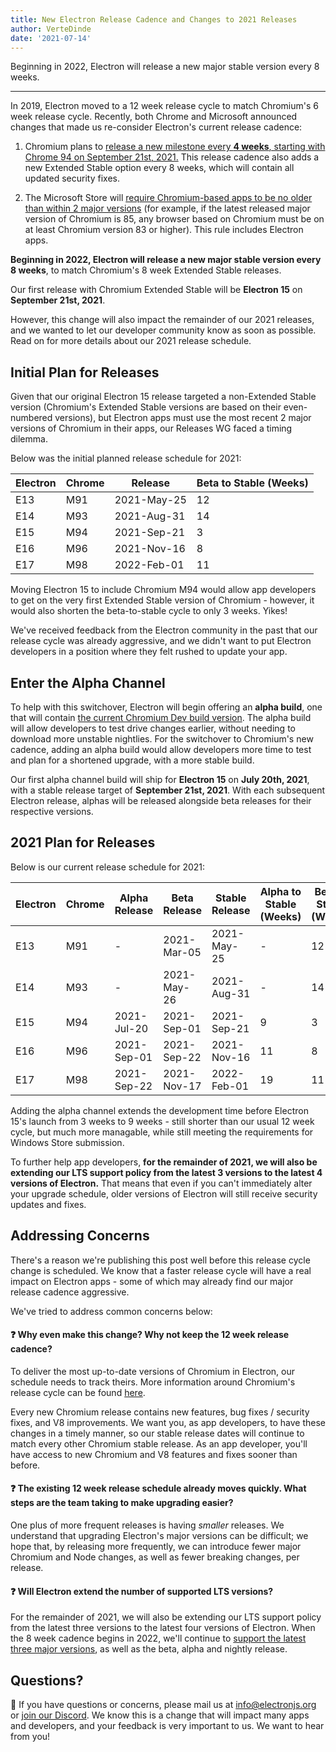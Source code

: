 ```yaml
---
title: New Electron Release Cadence and Changes to 2021 Releases
author: VerteDinde
date: '2021-07-14'
---
```


Beginning in 2022, Electron will release a new major stable version every 8 weeks.

---

In 2019, Electron moved to a 12 week release cycle to match Chromium's 6 week release cycle. Recently, both Chrome and Microsoft announced changes that made us re-consider Electron's current release cadence:

1. Chromium plans to [release a new milestone every **4 weeks**, starting with Chrome 94 on September 21st, 2021.](https://developer.chrome.com/blog/faster-release-cycle/) This release cadence also adds a new Extended Stable option every 8 weeks, which will contain all updated security fixes.

2. The Microsoft Store will [require Chromium-based apps to be no older than within 2 major versions](https://docs.microsoft.com/en-us/windows/uwp/publish/store-policies#102-security) (for example, if the latest released major version of Chromium is 85, any browser based on Chromium must be on at least Chromium version 83 or higher). This rule includes Electron apps.

**Beginning in 2022, Electron will release a new major stable version every 8 weeks**, to match Chromium's 8 week Extended Stable releases.

Our first release with Chromium Extended Stable will be **Electron 15** on **September 21st, 2021**.

However, this change will also impact the remainder of our 2021 releases, and we wanted to let our developer community know as soon as possible. Read on for more details about our 2021 release schedule.

## Initial Plan for Releases

Given that our original Electron 15 release targeted a non-Extended Stable version (Chromium's Extended Stable versions are based on their even-numbered versions), but Electron apps must use the most recent 2 major versions of Chromium in their apps, our Releases WG faced a timing dilemma. 

Below was the initial planned release schedule for 2021:

| Electron | Chrome | Release | Beta to Stable (Weeks) |
| -------- | ------ | ------- | ----- |
| E13 | M91 | 2021-May-25 |  12  |
| E14 | M93 | 2021-Aug-31 |  14  |
| E15 | M94 | 2021-Sep-21 |  3  |
| E16 | M96 | 2021-Nov-16 |  8  |
| E17 | M98 | 2022-Feb-01 |  11  |

Moving Electron 15 to include Chromium M94 would allow app developers to get on the very first Extended Stable version of Chromium - however, it would also shorten the beta-to-stable cycle to only 3 weeks. Yikes!

We've received feedback from the Electron community in the past that our release cycle was already aggressive, and we didn't want to put Electron developers in a position where they felt rushed to update your app.

## Enter the Alpha Channel

To help with this switchover, Electron will begin offering an **alpha build**, one that will contain [the current Chromium Dev build version](https://chromiumdash.appspot.com/releases?platform=Mac). The alpha build will allow developers to test drive changes earlier, without needing to download more unstable nightlies. For the switchover to Chromium's new cadence, adding an alpha build would allow developers more time to test and plan for a shortened upgrade, with a more stable build.

Our first alpha channel build will ship for **Electron 15** on **July 20th, 2021**, with a stable release target of **September 21st, 2021**. With each subsequent Electron release, alphas will be released alongside beta releases for their respective versions.

## 2021 Plan for Releases

Below is our current release schedule for 2021:

| Electron | Chrome | Alpha Release | Beta Release | Stable Release | Alpha to Stable (Weeks) | Beta to Stable (Weeks) |
| -------- | ------ | ----- | ---- | ------ | -------- | --- |
| E13 | M91 | -          | 2021-Mar-05 | 2021-May-25 | -  | 12 |
| E14 | M93 | -          | 2021-May-26 | 2021-Aug-31 | -  | 14 |
| E15 | M94 | 2021-Jul-20 | 2021-Sep-01 | 2021-Sep-21 | 9  | 3 |
| E16 | M96 | 2021-Sep-01 | 2021-Sep-22 | 2021-Nov-16 | 11  | 8 |
| E17 | M98 | 2021-Sep-22 | 2021-Nov-17 | 2022-Feb-01 | 19  | 11 |

Adding the alpha channel extends the development time before Electron 15's launch from 3 weeks to 9 weeks - still shorter than our usual 12 week cycle, but much more managable, while still meeting the requirements for Windows Store submission.

To further help app developers, **for the remainder of 2021, we will also be extending our LTS support policy from the latest 3 versions to the latest 4 versions of Electron.** That means that even if you can't immediately alter your upgrade schedule, older versions of Electron will still receive security updates and fixes.

## Addressing Concerns 

There's a reason we're publishing this post well before this release cycle change is scheduled. We know that a faster release cycle will have a real impact on Electron apps - some of which may already find our major release cadence aggressive.

We've tried to address common concerns below:

#### ❓ Why even make this change? Why not keep the 12 week release cadence?

To deliver the most up-to-date versions of Chromium in Electron, our schedule needs to track theirs. More information around Chromium's release cycle can be found [here](https://chromium.googlesource.com/chromium/src/+/master/docs/process/release_cycle.md).

Every new Chromium release contains new features, bug fixes / security fixes, and V8 improvements. We want you, as app developers, to have these changes in a timely manner, so our stable release dates will continue to match every other Chromium stable release. As an app developer, you'll have access to new Chromium and V8 features and fixes sooner than before.

#### ❓ The existing 12 week release schedule already moves quickly. What steps are the team taking to make upgrading easier?

One plus of more frequent releases is having _smaller_ releases. We understand that upgrading Electron's major versions can be difficult; we hope that, by releasing more frequently, we can introduce fewer major Chromium and Node changes, as well as fewer breaking changes, per release.

#### ❓ Will Electron extend the number of supported LTS versions?

For the remainder of 2021, we will also be extending our LTS support policy from the latest three versions to the latest four versions of Electron. When the 8 week cadence begins in 2022, we'll continue to [support the latest three major versions](https://www.electronjs.org/docs/tutorial/support#supported-versions), as well as the beta, alpha and nightly release.


## Questions?

📨 If you have questions or concerns, please mail us at [info@electronjs.org](mailto:info@electronjs.org) or [join our Discord](https://discord.com/invite/electron). We know this is a change that will impact many apps and developers, and your feedback is very important to us. We want to hear from you!

